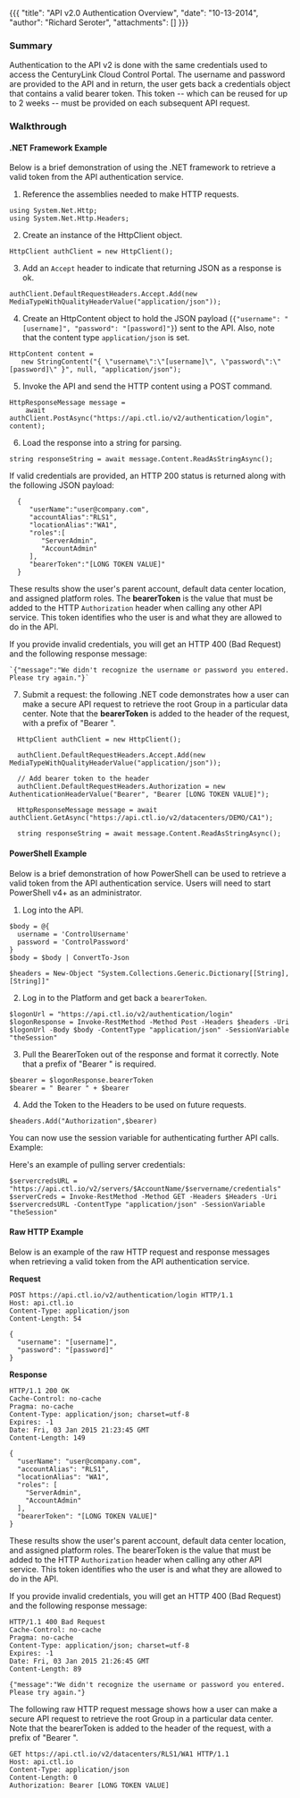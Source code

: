 {{{
  "title": "API v2.0 Authentication Overview",
  "date": "10-13-2014",
  "author": "Richard Seroter",
  "attachments": []
}}}

### Summary

Authentication to the API v2 is done with the same credentials used to access the CenturyLink Cloud Control Portal. The username and password are provided to the API and in return, the user gets back a credentials object that contains a valid bearer token. This token -- which can be reused for up to 2 weeks -- must be provided on each subsequent API request.

### Walkthrough

#### .NET Framework Example

Below is a brief demonstration of using the .NET framework to retrieve a valid token from the API authentication service.

1. Reference the assemblies needed to make HTTP requests.

  ```
  using System.Net.Http;
  using System.Net.Http.Headers;
  ```

2. Create an instance of the HttpClient object.

  ```
  HttpClient authClient = new HttpClient();
  ```

3. Add an `Accept` header to indicate that returning JSON as a response is ok.

  ```
  authClient.DefaultRequestHeaders.Accept.Add(new MediaTypeWithQualityHeaderValue("application/json"));
  ```

4. Create an HttpContent object to hold the JSON payload (`{"username": "[username]", "password": "[password]"}`) sent to the API. Also, note that the content type `application/json` is set.

  ```
  HttpContent content =
     new StringContent("{ \"username\":\"[username]\", \"password\":\"[password]\" }", null, "application/json");
  ```

5. Invoke the API and send the HTTP content using a POST command.

  ```
  HttpResponseMessage message =
      await authClient.PostAsync("https://api.ctl.io/v2/authentication/login", content);
  ```

6. Load the response into a string for parsing.

  ```
  string responseString = await message.Content.ReadAsStringAsync();
  ```

  If valid credentials are provided, an HTTP 200 status is returned along with the following JSON payload:

  ```
    {
       "userName":"user@company.com",
       "accountAlias":"RLS1",
       "locationAlias":"WA1",
       "roles":[
          "ServerAdmin",
          "AccountAdmin"
       ],
       "bearerToken":"[LONG TOKEN VALUE]"
    }
  ```

  These results show the user's parent account, default data center location, and assigned platform roles. The __bearerToken__ is the value that must be added to the HTTP `Authorization` header when calling any other API service. This token identifies who the user is and what they are allowed to do in the API.

  If you provide invalid credentials, you will get an HTTP 400 (Bad Request) and the following response message:

    `{"message":"We didn't recognize the username or password you entered. Please try again."}`

7. Submit a request: the following .NET code demonstrates how a user can make a secure API request to retrieve the root Group in a particular data center. Note that the __bearerToken__ is added to the header of the request, with a prefix of "Bearer ".

  ```
    HttpClient authClient = new HttpClient();

    authClient.DefaultRequestHeaders.Accept.Add(new MediaTypeWithQualityHeaderValue("application/json"));

    // Add bearer token to the header
    authClient.DefaultRequestHeaders.Authorization = new AuthenticationHeaderValue("Bearer", "Bearer [LONG TOKEN VALUE]");

    HttpResponseMessage message = await authClient.GetAsync("https://api.ctl.io/v2/datacenters/DEMO/CA1");

    string responseString = await message.Content.ReadAsStringAsync();
  ```

#### PowerShell Example

Below is a brief demonstration of how PowerShell can be used to retrieve a valid token from the API authentication service. Users will need to start PowerShell v4+ as an administrator.


1. Log into the API.

  ```
  $body = @{
    username = 'ControlUsername'
    password = 'ControlPassword'
  }
  $body = $body | ConvertTo-Json

  $headers = New-Object "System.Collections.Generic.Dictionary[[String],[String]]"
  ```

2. Log in to the Platform and get back a `bearerToken`.

  ```
  $logonUrl = "https://api.ctl.io/v2/authentication/login"
  $logonResponse = Invoke-RestMethod -Method Post -Headers $headers -Uri $logonUrl -Body $body -ContentType "application/json" -SessionVariable "theSession"
  ```

3. Pull the BearerToken out of the response and format it correctly. Note that a prefix of "Bearer " is required.

  ```
  $bearer = $logonResponse.bearerToken
  $bearer = " Bearer " + $bearer
  ```

4. Add the Token to the Headers to be used on future requests.

  ```
  $headers.Add("Authorization",$bearer)
  ```

You can now use the session variable for authenticating further API calls. Example:

Here's an example of pulling server credentials:

```
$servercredsURL = "https://api.ctl.io/v2/servers/$AccountName/$servername/credentials"
$serverCreds = Invoke-RestMethod -Method GET -Headers $Headers -Uri $servercredsURL -ContentType "application/json" -SessionVariable "theSession"
```

#### Raw HTTP Example

Below is an example of the raw HTTP request and response messages when retrieving a valid token from the API authentication service.

**Request**

    POST https://api.ctl.io/v2/authentication/login HTTP/1.1
    Host: api.ctl.io
    Content-Type: application/json
    Content-Length: 54

    {
      "username": "[username]",
      "password": "[password]"
    }

**Response**

    HTTP/1.1 200 OK
    Cache-Control: no-cache
    Pragma: no-cache
    Content-Type: application/json; charset=utf-8
    Expires: -1
    Date: Fri, 03 Jan 2015 21:23:45 GMT
    Content-Length: 149

    {
      "userName": "user@company.com",
      "accountAlias": "RLS1",
      "locationAlias": "WA1",
      "roles": [
        "ServerAdmin",
        "AccountAdmin"
      ],
      "bearerToken": "[LONG TOKEN VALUE]"
    }

These results show the user's parent account, default data center location, and assigned platform roles. The bearerToken is the value that must be added to the HTTP `Authorization` header when calling any other API service. This token identifies who the user is and what they are allowed to do in the API.

If you provide invalid credentials, you will get an HTTP 400 (Bad Request) and the following response message:

    HTTP/1.1 400 Bad Request
    Cache-Control: no-cache
    Pragma: no-cache
    Content-Type: application/json; charset=utf-8
    Expires: -1
    Date: Fri, 03 Jan 2015 21:26:45 GMT
    Content-Length: 89

    {"message":"We didn't recognize the username or password you entered. Please try again."}

The following raw HTTP request message shows how a user can make a secure API request to retrieve the root Group in a particular data center. Note that the bearerToken is added to the header of the request, with a prefix of "Bearer ".

    GET https://api.ctl.io/v2/datacenters/RLS1/WA1 HTTP/1.1
    Host: api.ctl.io
    Content-Type: application/json
    Content-Length: 0
    Authorization: Bearer [LONG TOKEN VALUE]

